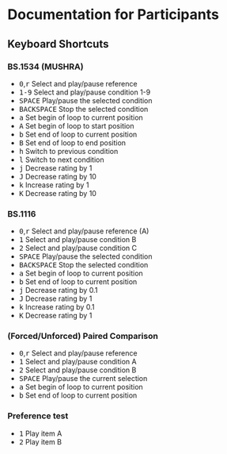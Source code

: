 # Documentation for Participants

## Keyboard Shortcuts

### BS.1534 (MUSHRA)

* <kbd>0</kbd>,<kbd>r</kbd> Select and play/pause reference
* <kbd>1-9</kbd> Select and play/pause condition 1-9
* <kbd>SPACE</kbd> Play/pause the selected condition
* <kbd>BACKSPACE</kbd> Stop the selected condition
* <kbd>a</kbd> Set begin of loop to current position
* <kbd>A</kbd> Set begin of loop to start position
* <kbd>b</kbd> Set end of loop to current position
* <kbd>B</kbd> Set end of loop to end position
* <kbd>h</kbd> Switch to previous condition
* <kbd>l</kbd> Switch to next condition 
* <kbd>j</kbd> Decrease rating by 1
* <kbd>J</kbd> Decrease rating by 10
* <kbd>k</kbd> Increase rating by 1 
* <kbd>K</kbd> Decrease rating by 10

### BS.1116 

* <kbd>0</kbd>,<kbd>r</kbd> Select and play/pause reference (A)
* <kbd>1</kbd> Select and play/pause condition B
* <kbd>2</kbd> Select and play/pause condition C
* <kbd>SPACE</kbd> Play/pause the selected condition
* <kbd>BACKSPACE</kbd> Stop the selected condition
* <kbd>a</kbd> Set begin of loop to current position
* <kbd>b</kbd> Set end of loop to current position
* <kbd>j</kbd> Decrease rating by 0.1
* <kbd>J</kbd> Decrease rating by 1
* <kbd>k</kbd> Increase rating by 0.1 
* <kbd>K</kbd> Decrease rating by 1

### (Forced/Unforced) Paired Comparison

* <kbd>0</kbd>,<kbd>r</kbd> Select and play/pause reference 
* <kbd>1</kbd> Select and play/pause condition A
* <kbd>2</kbd> Select and play/pause condition B
* <kbd>SPACE</kbd> Play/pause the current selection
* <kbd>a</kbd> Set begin of loop to current position
* <kbd>b</kbd> Set end of loop to current position

### Preference test

* <kbd>1</kbd> Play item A
* <kbd>2</kbd> Play item B